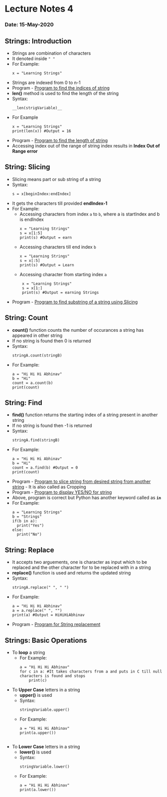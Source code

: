 # Lecture Notes 4
### Date: 15-May-2020

## Strings: Introduction
* Strings are combination of characters
* It denoted inside   `" "`
* For Example: 
  ```
  x = "Learning Strings"
  ```
* Strings are indexed from 0 to n-1
* Program - [Program to find the indices of string]()
* __len()__ method is used to find the length of the string
* Syntax:
  ```
  __len(strigVariable)__
  ```
* For Example  
  ```
  x = "Learning Strings"
  print(len(x)) #Output = 16
  ```
* Program - [Program to find the length of string]()
* Accessing index out of the range of string index results in __Index Out of Range error__

## String: Slicing
* Slicing means part or sub string of a string
* Syntax:
  ```
  s = x[beginIndex:endIndex]
  ```
* It gets the characters till provided __endIndex-1__
* For Example:
  * Accessing characters from index  `a` to `b`, where a is startIndex and b is endIndex
    ```
    x = "Learning Strings"
    s = x[1:5]
    print(s) #Output = earn
    
    ```
   * Accessing characters till end index `b` 
      ```
      x = "Learning Strings"
      s = x[:5]
      print(s) #Output = Learn
      ```
   * Accessing character from starting index `a`
     ```
      x = "Learning Strings"
      s = x[1:]
      print(s) #Output = earning Strings
      ```
* Program - [Program to find substring of a string using Slicing]()

## String: Count
* __count()__ function counts the number of occurances a string has appeared in other string
* If no string is found then 0 is returned
* Syntax:
  ```
  stringA.count(stringB)
  ```
* For Example:
  ```
  a = "Hi Hi Hi Abhinav"
  b = "Hi"
  count = a.count(b)
  print(count)
  ```

## String: Find
* __find()__ function returns the starting index of a string present in another string
* If no string is found then -1 is returned
* Syntax:
  ```
  stringA.find(stringB)
  ```
* For Example:
  ```
  a = "Hi Hi Hi Abhinav"
  b = "Hi"
  count = a.find(b) #Output = 0
  print(count)
  ```
* Program - [Program to slice string from desired string from another string]() - It is also called as Cropping
* Program - [Program to display YES/NO for string]()
* Above, program is correct but Python has another keyword called as __`in`__
* For Example:
  ```
  a = "Learning Strings"
  b = "Strings"
  if(b in a):
    print("Yes")
  else:
    print("No")
  ```

## String: Replace
* It accepts two arguements, one is character as input which to be replaced and the other character for to be replaced with in a string 
* __replace()__ function is used and returns the updated string
* Syntax:
  ``` 
  stringA.replace(" ", " ")
  ```
* For Example:
  ```
  a = "Hi Hi Hi Abhinav"
  a = a.replace(" ", "")
  print(a) #Output = HiHiHiAbhinav
  ```
* Program - [Program for String replacement]()

## Strings: Basic Operations
* To __loop__ a string
  * For Example:
    ```
    a = "Hi Hi Hi Abhinav"
    for c in a: #It takes characters from a and puts in C till null characters is found and stops
        print(c)
    ```
* To __Upper Case__ letters in a string
  * __upper()__ is used
  * Syntax:
    ```
    stringVariable.upper()
    ```
  * For Example:
    ```
    a = "Hi Hi Hi Abhinav"
    print(a.upper())
  ```
* To __Lower Case__ letters in a string
  * __lower()__ is used
  * Syntax:
    ```
    stringVariable.lower()
    ```
  * For Example:
    ```
    a = "Hi Hi Hi Abhinav"
    print(a.lower())
    ```






